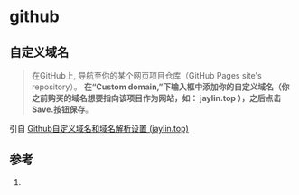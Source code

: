 # github

## 自定义域名

> 在GitHub上, 导航至你的某个网页项目仓库（GitHub Pages site's repository）。 **在“Custom domain,”下输入框中添加你的自定义域名（你之前购买的域名想要指向该项目作为网站，如： jaylin.top ），之后点击Save.按钮保存**。

引自 [Github自定义域名和域名解析设置 (jaylin.top)](https://www.jaylin.top/2018/07/21/GitHub%E8%87%AA%E5%AE%9A%E4%B9%89%E5%9F%9F%E5%90%8D%E8%A7%A3%E6%9E%90%E6%96%B9%E6%B3%95/)

## 参考

1. 
